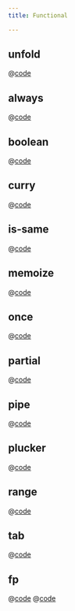 ```yaml
---
title: Functional

---
```


## unfold
@[code](@/docs/fe-dev/code-snippets/Functional/unfold.js)

## always
@[code](@/docs/fe-dev/code-snippets/Functional/always.js)

## boolean
@[code](@/docs/fe-dev/code-snippets/Functional/boolean.ts)

## curry
@[code](@/docs/fe-dev/code-snippets/Functional/curry.js)

## is-same
@[code](@/docs/fe-dev/code-snippets/Functional/is-same.ts)

## memoize
@[code](@/docs/fe-dev/code-snippets/Functional/memoize.js)

## once
@[code](@/docs/fe-dev/code-snippets/Functional/once.ts)

## partial
@[code](@/docs/fe-dev/code-snippets/Functional/partial.js)

## pipe
@[code](@/docs/fe-dev/code-snippets/Functional/pipe.js)

## plucker
@[code](@/docs/fe-dev/code-snippets/Functional/plucker.js)

## range
@[code](@/docs/fe-dev/code-snippets/Functional/range.js)

## tab
@[code](@/docs/fe-dev/code-snippets/Functional/tap.ts)

## fp
@[code](@/docs/fe-dev/code-snippets/Functional/fp.js)
@[code](@/docs/fe-dev/code-snippets/Functional/fp.spec.js)
